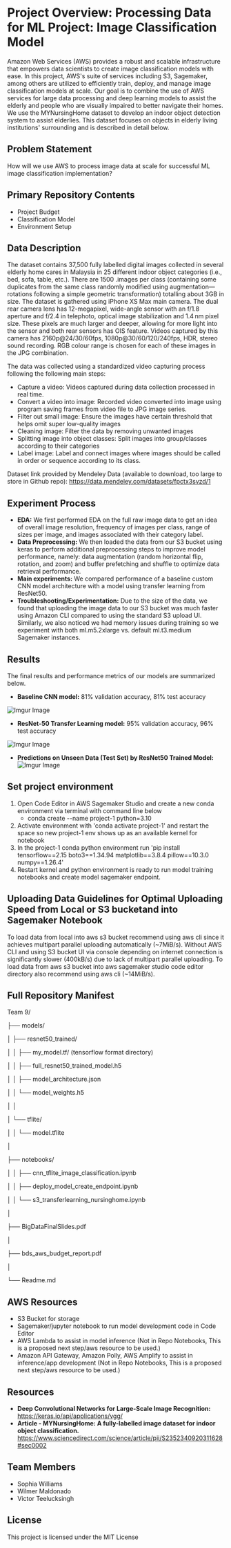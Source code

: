 # Project Overview: Processing Data for ML Project: Image Classification Model

Amazon Web Services (AWS) provides a robust and scalable infrastructure that empowers  data scientists to create image classification models with ease. In this project, AWS's suite of services including S3, Sagemaker, among others are utilized to efficiently train, deploy, and manage image classification models at scale. Our goal is to combine the use of AWS services for large data processing and deep learning models to assist the elderly and people who are visually impaired to better navigate their homes. We use the MYNursingHome dataset to develop an indoor object detection system to assist elderlies. This dataset focuses on objects in elderly living institutions' surrounding and is described in detail below.

## Problem Statement

How will we use AWS to process image data at scale for successful ML image classification implementation? 

## Primary Repository Contents

- Project Budget
- Classification Model
- Environment Setup

## Data Description

The dataset contains 37,500 fully labelled digital images collected in several elderly home cares in Malaysia in 25 different indoor object categories (i.e., bed, sofa, table, etc.). There are 1500 .images per class (containing some duplicates from the same class randomly modified using augmentation—rotations following a simple geometric transformation) totalling about 3GB in size. The dataset is gathered using iPhone XS Max main camera.  The dual rear camera lens has 12-megapixel, wide-angle sensor with an f/1.8 aperture and f/2.4 in telephoto, optical image stabilization and 1.4 nm pixel size. These pixels are much larger and deeper, allowing for more light into the sensor and both rear sensors has OIS feature. Videos captured by this camera has 2160p@24/30/60fps, 1080p@30/60/120/240fps, HDR, stereo sound recording. RGB colour range is chosen for each of these images in the JPG combination.

The data was collected using a standardized video capturing process following the following main steps:

- Capture a video: Videos captured during data collection processed in real time.
- Convert a video into image: Recorded video converted into image using program saving frames from video file to JPG image series.
- Filter out small image: Ensure the images have certain threshold that helps omit super low-quality images
- Cleaning image: Filter the data by removing unwanted images
- Splitting image into object classes: Split images into group/classes according to their categories
- Label image: Label and connect images where images should be called in order or sequence according to its class.

Dataset link provided by Mendeley Data (available to download, too large to store in Github repo): https://data.mendeley.com/datasets/fpctx3svzd/1

## Experiment Process

- **EDA:** We first performed EDA on the full raw image data to get an idea of overall image resolution, frequency of images per class, range of sizes per image, and images associated with their category label. 
- **Data Preprocessing:** We then loaded the data from our S3 bucket using keras to perform additional preprocessing steps to improve model performance, namely: data augmentation (random horizontal flip, rotation, and zoom) and buffer prefetching and shuffle to optimize data retrieval performance. 
- **Main experiments:** We compared performance of a baseline custom CNN model architecture with a model using transfer learning from ResNet50.
- **Troubleshooting/Experimentation:** Due to the size of the data, we found that uploading the image data to our S3 bucket was much faster using Amazon CLI compared to using the standard S3 upload UI. Similarly, we also noticed we had memory issues during training so we experiment with both ml.m5.2xlarge vs. default ml.t3.medium Sagemaker instances. 

## Results
The final results and performance metrics of our models are summarized below.

- **Baseline CNN model:** 81% validation accuracy, 81% test accuracy 

![Imgur Image](https://imgur.com/YPCslB8.png)

- **ResNet-50 Transfer Learning model:** 95% validation accuracy, 96% test accuracy

![Imgur Image](https://imgur.com/2baMF6n.png)

- **Predictions on Unseen Data (Test Set) by ResNet50 Trained Model:**
![Imgur Image](https://i.imgur.com/s7G8hNJ.png)

## Set project environment
1. Open Code Editor in AWS Sagemaker Studio and create a new conda environment via terminal with command line below
   - conda create --name project-1 python=3.10
2. Activate environment with 'conda activate project-1' and restart the space so new project-1 env shows up as an available kernel for notebook
3. In the project-1 conda python environment run 'pip install tensorflow==2.15 boto3==1.34.94 matplotlib==3.8.4 pillow==10.3.0 numpy==1.26.4'
4. Restart kernel and python environment is ready to run model training notebooks and create model sagemaker endpoint.

## Uploading Data Guidelines for Optimal Uploading Speed from Local or S3 bucketand into Sagemaker Notebook
To load data from local into aws s3 bucket recommend using aws cli since it achieves multipart parallel uploading automatically (~7MiB/s). Without AWS CLI and using S3 bucket UI via console depending on internet connection is significantly slower (400kB/s) due to lack of multipart parallel uploading. 
To load data from aws s3 bucket into aws sagemaker studio code editor directory also recommend using aws cli (~14MiB/s).

## Full Repository Manifest
Team 9/

├── models/

│ ├── resnet50_trained/

│ │ ├── my_model.tf/ (tensorflow format directory)

│ │ ├── full_resnet50_trained_model.h5

│ │ ├── model_architecture.json

│ │ └── model_weights.h5

│ │

│ └── tflite/

│ │ └── model.tflite

│

├── notebooks/

│ │ ├── cnn_tflite_image_classification.ipynb

│ │ ├── deploy_model_create_endpoint.ipynb

│ │ └── s3_transferlearning_nursinghome.ipynb

│

├── BigDataFinalSlides.pdf

│

├── bds_aws_budget_report.pdf

│

└── Readme.md

## AWS Resources
- S3 Bucket for storage
- Sagemaker/jupyter notebook to run model development code in Code Editor
- AWS Lambda to assist in model inference (Not in Repo Notebooks, This is a proposed next step/aws resource to be used.)
- Amazon API Gateway, Amazon Polly, AWS Amplify to assist in inference/app development (Not in Repo Notebooks, This is a proposed next step/aws resource to be used.)

## Resources
- **Deep Convolutional Networks for Large-Scale Image Recognition:**  https://keras.io/api/applications/vgg/
- **Article - MYNursingHome: A fully-labelled image dataset for indoor object classification.** https://www.sciencedirect.com/science/article/pii/S2352340920311628#sec0002

## Team Members
- Sophia Williams
- Wilmer Maldonado
- Victor Teelucksingh

## License
This project is licensed under the MIT License

